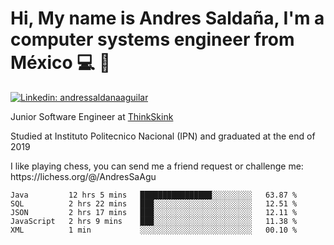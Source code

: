 # Hi, My name is Andres Saldaña, I'm a computer systems engineer from México :computer: :boy:

[![Linkedin: andressaldanaaguilar](https://img.shields.io/badge/-andressaldanaaguilar-blue?style=flat-square&logo=Linkedin&logoColor=white&link=https://www.linkedin.com/in/thaianebraga/)](https://www.linkedin.com/in/andressaldanaaguilar)

<p>Junior Software Engineer at <a href="https://www.thinkskink.com/">ThinkSkink</a></p>
<p>Studied at Instituto Politecnico Nacional (IPN) and graduated at the end of 2019</p>
<p>I like playing chess, you can send me a friend request or challenge me: https://lichess.org/@/AndresSaAgu</p>

<!--START_SECTION:waka-->
```text
Java         12 hrs 5 mins   ████████████████░░░░░░░░░   63.87 % 
SQL          2 hrs 22 mins   ███░░░░░░░░░░░░░░░░░░░░░░   12.51 % 
JSON         2 hrs 17 mins   ███░░░░░░░░░░░░░░░░░░░░░░   12.11 % 
JavaScript   2 hrs 9 mins    ███░░░░░░░░░░░░░░░░░░░░░░   11.38 % 
XML          1 min           ░░░░░░░░░░░░░░░░░░░░░░░░░   00.10 % 
```
<!--END_SECTION:waka-->
